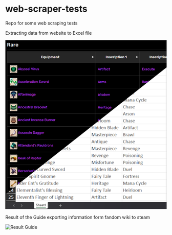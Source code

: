 # web-scraper-tests
Repo for some web scraping tests

Extracting data from website to Excel file

![Site data to Excel](https://github.com/YoruAlptraum/web-scraper-tests/blob/main/resources/web_scrapign.png)

Result of the Guide exporting information form fandom wiki to steam

![Result Guide](https://github.com/YoruAlptraum/web-scraper-tests/blob/main/resources/steam_guide)

